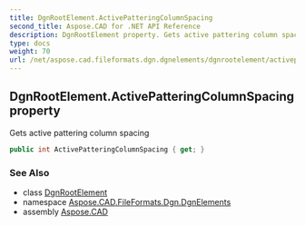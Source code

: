 ```yaml
---
title: DgnRootElement.ActivePatteringColumnSpacing
second_title: Aspose.CAD for .NET API Reference
description: DgnRootElement property. Gets active pattering column spacing
type: docs
weight: 70
url: /net/aspose.cad.fileformats.dgn.dgnelements/dgnrootelement/activepatteringcolumnspacing/
---
```

## DgnRootElement.ActivePatteringColumnSpacing property

Gets active pattering column spacing

```csharp
public int ActivePatteringColumnSpacing { get; }
```

### See Also

* class [DgnRootElement](../)
* namespace [Aspose.CAD.FileFormats.Dgn.DgnElements](../../dgnrootelement/)
* assembly [Aspose.CAD](../../../)


